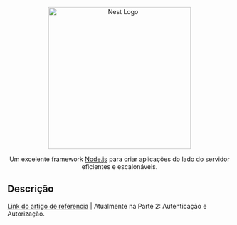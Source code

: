 <p align="center">
  <a href="http://nestjs.com/" target="blank"><img src="https://nestjs.com/img/logo_text.svg" width="320" alt="Nest Logo" /></a>
</p>

[circleci-image]: https://img.shields.io/circleci/build/github/nestjs/nest/master?token=abc123def456
[circleci-url]: https://circleci.com/gh/nestjs/nest

  <p align="center">Um excelente framework <a href="http://nodejs.org" target="_blank">Node.js</a> para criar aplicações do lado do servidor eficientes e escalonáveis.</p>


## Descrição

[Link do artigo de referencia](https://medium.com/@iago.maiasilva/construindo-uma-api-com-nestjs-postgresql-e-docker-parte-1-criando-nosso-primeiro-endpoint-248d4b8ecc9c) | Atualmente na Parte 2: Autenticação e Autorização.